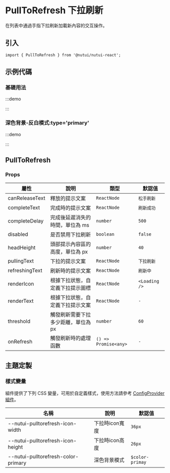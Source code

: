# PullToRefresh 下拉刷新



在列表中通過手指下拉刷新加載新內容的交互操作。

## 引入

```tsx
import { PullToRefresh } from '@nutui/nutui-react';
```

## 示例代碼

### 基礎用法

:::demo

<CodeBlock src='h5/demo1.tsx'></CodeBlock>

:::
### 深色背景-反白模式:type='primary'

:::demo

<CodeBlock src='h5/demo2.tsx'></CodeBlock>

:::
## PullToRefresh

### Props

| 屬性 | 說明 | 類型 | 默認值 |
| --- | --- | --- | --- |
| canReleaseText | 釋放的提示文案 | `ReactNode` | `松手刷新` |
| completeText | 完成時的提示文案 | `ReactNode` | `刷新成功` |
| completeDelay | 完成後延遲消失的時間，單位為 ms | `number` | `500` |
| disabled | 是否禁用下拉刷新 | `boolean` | `false` |
| headHeight | 頭部提示內容區的高度，單位為 px | `number` | `40` |
| pullingText | 下拉的提示文案 | `ReactNode` | `下拉刷新` |
| refreshingText | 刷新時的提示文案 | `ReactNode` | `刷新中` |
| renderIcon | 根據下拉狀態，自定義下拉提示圖標 | `ReactNode` | `<Loading />` |
| renderText | 根據下拉狀態，自定義下拉提示文案 | `ReactNode` | `-` |
| threshold | 觸發刷新需要下拉多少距離，單位為 px | `number` | `60` |
| onRefresh | 觸發刷新時的處理函數 | `() => Promise<any>` | `-` |


## 主題定製

### 樣式變量

組件提供了下列 CSS 變量，可用於自定義樣式，使用方法請參考 [ConfigProvider 組件](#/zh-CN/component/configprovider)。

| 名稱 | 說明 | 默認值 |
| --- | --- | --- |
| \--nutui-pulltorefresh-icon-width | 下拉時icon寬度 | `36px` |
| \--nutui-pulltorefresh-icon-height | 下拉時icon高度 | `26px` |
| \--nutui-pulltorefresh-color-primary | 深色背景模式 | `$color-primay` |